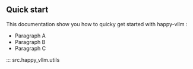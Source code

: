 ## Quick start

This documentation show you how to quicky get started with happy-vllm :

* Paragraph A
* Paragraph B
* Paragraph C


::: src.happy_vllm.utils